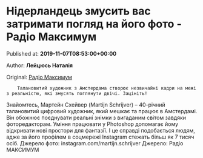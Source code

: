 
# Нідерландець змусить вас затримати погляд на його фото - Радіо Максимум

Published at: **2019-11-07T08:53:00+00:00**

Author: **Лейцюсь Наталія**

Original: [Радіо Максимум](https://maximum.fm/niderlandec-zmusit-vas-zatrimati-poglyad-na-jogo-foto_n169187)


        Талановитий художник з Амстердама створює незвичайні кадри на межі з реальністю, які змусять поглянути двічі. Зацініть!
      
Знайомтесь, Мартейн Схейвер (Martijn Schrijver) – 40-річний талановитий цифровий художник, який мешкає та працює в Амстердамі. Він обожнює поєднувати реальні знімки з вигаданим світом завдяки фоторедакторам. Уміння працювати у Photoshop допомагає йому відкривати нові простори для фантазії. І це справді подобається людям, адже за його профілем в соцмережі Instagram стежать більш як 7 тисяч осіб.
Джерело фото: instagram.com/martijn.schrijver
Джерело: Радіо МАКСИМУМ
